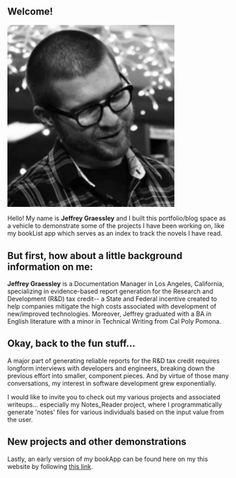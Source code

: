 ## Welcome! 
<img src="https://raw.githubusercontent.com/grassLEE/grassleeblog/main/images/jeffrey-graessley1.png" alt="Jeffrey Graessley Reading" width="75%" float="right" margin-right="10px">

Hello! My name is **Jeffrey Graessley** and I built this portfolio/blog space as a vehicle to demonstrate some of the projects I have been working on, like my bookList app which serves as an index to track the novels I have read. 

## But first, how about a little background information on me:  

**Jeffrey Graessley** is a Documentation Manager in Los Angeles, California, specializing in evidence-based report generation for the Research and Development (R&D) tax credit-- a State and Federal incentive created to help companies mitigate the high costs associated with development of new/improved technologies. Moreover, Jeffrey graduated with a BA in English literature with a minor in Technical Writing from Cal Poly Pomona.   
## Okay, back to the fun stuff...
A major part of generating reliable reports for the R&D tax credit requires longform interviews with developers and engineers, breaking down the previous effort into smaller, component pieces. And by virtue of those many conversations, my interest in software development grew exponentially. 

I would like to invite you to check out my various projects and associated writeups... especially my Notes_Reader project, where I programmatically generate 'notes' files for various individuals based on the input value from the user. 

## New projects and other demonstrations
Lastly, an early version of my bookApp can be found here on my this website by following [this link](learn/2023).

